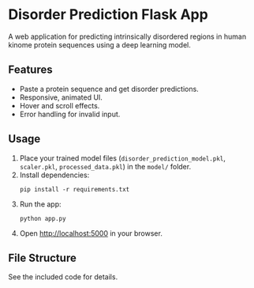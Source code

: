 # Disorder Prediction Flask App

A web application for predicting intrinsically disordered regions in human kinome protein sequences using a deep learning model.

## Features

- Paste a protein sequence and get disorder predictions.
- Responsive, animated UI.
- Hover and scroll effects.
- Error handling for invalid input.

## Usage

1. Place your trained model files (`disorder_prediction_model.pkl`, `scaler.pkl`, `processed_data.pkl`) in the `model/` folder.
2. Install dependencies:
   ```
   pip install -r requirements.txt
   ```
3. Run the app:
   ```
   python app.py
   ```
4. Open [http://localhost:5000](http://localhost:5000) in your browser.

## File Structure

See the included code for details.